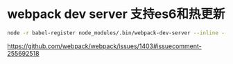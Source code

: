 # webpack dev server 支持es6和热更新

```sh
node -r babel-register node_modules/.bin/webpack-dev-server --inline --progress --config build/webpack.dev.conf.js
```

https://github.com/webpack/webpack/issues/1403#issuecomment-255692518

